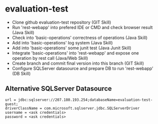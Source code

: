 # evaluation-test

* Clone github evaluation-test repository (GIT Skill)
* Run 'rest-webapp' into prefered IDE or CMD and check browser result (Java Skill)
* Check into 'basic-operations' correctness of operations (Java Skill)
* Add into 'basic-operations'  log system (Java Skill)
* Add into 'basic-operations'  some junit test (Java Junit Skill)
* Integrate 'basic-operations' into 'rest-webapp' and expose one operation by rest call (Java/Web Skill)
* Create branch and commit final version into this branch (GIT Skill)
* Configure SQLServer datasource and prepare DB to run 'rest-webapp' (DB Skill)

Alternative SQLServer Datasource
---
```
url = jdbc:sqlserver://207.180.193.254;databaseName=evaluation-test-guest;
driverClassName = com.microsoft.sqlserver.jdbc.SQLServerDriver
username = <ask credentials>
password = <ask credentials>
```